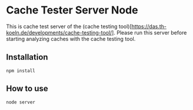 # Cache Tester Server Node
This is cache test server of the (cache testing tool)[https://das.th-koeln.de/developments/cache-testing-tool/]. Please run this server before starting analyzing caches with the cache testing tool.

## Installation
```
npm install
```
## How to use
```
node server
```
